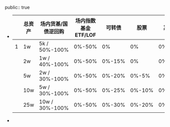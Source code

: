 public:: true

- ||总资产|场内货基/国债逆回购|场内指数基金 ETF/LOF|可转债|股票|其他|
  |--|--|--|--|--|--|--|
  |1|1w|5k  / 50%-100%|0%-50%|0%|0%|0%|
  ||2w|1w / 40%-100%|0%-50%|0%-15%|0%|0%|
  ||5w|2w / 30%-100%|0%-50%|0%-20%|0%-5%|0%|
  ||10w|5w / 30%-100%|0%-50%|0%-25%|0%-10%|0%-5%|
  ||25w|10w / 30%-100%|0%-50%|0%-30%|0%-20%|0%-8%|
-